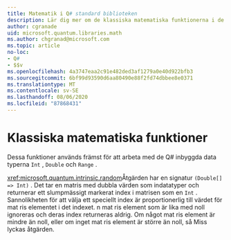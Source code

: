 ```yaml
---
title: Matematik i Q# standard biblioteken
description: Lär dig mer om de klassiska matematiska funktionerna i de Q# standard bibliotek som används med de inbyggda data typerna.
author: cgranade
uid: microsoft.quantum.libraries.math
ms.author: chgranad@microsoft.com
ms.topic: article
no-loc:
- Q#
- $$v
ms.openlocfilehash: 4a3747eaa2c91e482ded3af1279a0e40d922bfb3
ms.sourcegitcommit: 6bf99d93590d6aa80490e88f2fd74dbbee8e0371
ms.translationtype: MT
ms.contentlocale: sv-SE
ms.lasthandoff: 08/06/2020
ms.locfileid: "87868431"
---
```

# <a name="classical-mathematical-functions"></a>Klassiska matematiska funktioner #

Dessa funktioner används främst för att arbeta med de Q# inbyggda data typerna `Int` , `Double` och `Range` .

<xref:microsoft.quantum.intrinsic.random>Åtgärden har en signatur `(Double[] => Int)` .
Det tar en matris med dubbla värden som indatatyper och returnerar ett slumpmässigt markerat index i matrisen som en `Int` .
Sannolikheten för att välja ett speciellt index är proportionerlig till värdet för mat ris elementet i det indexet. n mat ris element som är lika med noll ignoreras och deras index returneras aldrig.
Om något mat ris element är mindre än noll, eller om inget mat ris element är större än noll, så Miss lyckas åtgärden.
